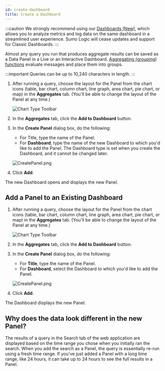 ```yaml
---
id: create-dashboard
title: Create a Dashboard
---
```


:::caution
We strongly recommend using our [Dashboards (New)](/docs/dashboards), which allows you to analyze metrics and log data on the same dashboard in a streamlined user experience. Sumo Logic will cease updates and support for Classic Dashboards.
:::

Almost any query you run that produces aggregate results can be saved as a Data Panel in a Live or an Interactive Dashboard. [Aggregating (grouping) functions](/docs/search/search-query-language/group-aggregate-operators) evaluate
messages and place them into groups.

:::important
Queries can be up to 10,240 characters in length.
:::

1. After running a query, choose the layout for the Panel from the chart icons (table, bar chart, column chart, line graph, area chart, pie chart, or map) in the **Aggregates** tab. (You'll be able to change the layout of the Panel at any time.)​

    ![Chart Type Toolbar](/img/dashboards/toolbar.png)

1. In the **Aggregates** tab, click the **Add to Dashboard** button.​​
1. In the **Create Panel** dialog box, do the following: 

    * For Title, type the name of the Panel.
    * For **Dashboard**, type the name of the new Dashboard to which you'd like to add the Panel. The Dashboard type is set when you create the Dashboard, and it cannot be changed later.     

    ![CreatePanel.png](/img/dashboards/CreatePanel.png)
    
1. Click **Add**.

The new Dashboard opens and displays the new Panel.

## Add a Panel to an Existing Dashboard

1. After running a query, choose the layout for the Panel from the chart icons (table, bar chart, column chart, line graph, area chart, pie chart, or map) in the **Aggregates** tab. (You'll be able to change the layout of the Panel at any time.)​

    ![Chart Type Toolbar](/img/dashboards/toolbar.png)

1. In the **Aggregates** tab, click the **Add to Dashboard** button.​
1. In the **Create Panel** dialog box, do the following: 

    * For **Title**, type the name of the Panel. 
    * For **Dashboard**, select the Dashboard to which you'd like to add the Panel. 

    ![CreatePanel.png](/img/dashboards/CreatePanel.png)

1. Click **Add**.

The Dashboard displays the new Panel.

## Why does the data look different in the new Panel?

The results of a query in the Search tab of the web application are displayed based on the time range you chose when you initially ran the search. When you add the search as a Panel, the query is essentially re-run using a fresh time range. If you've just added a Panel with a long time range, like 24 hours, it can take up to 24 hours to see the full results in a Panel.
